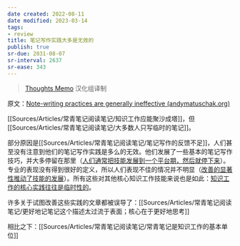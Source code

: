 ```yaml
---
date created: 2022-08-11
date modified: 2023-03-14
tags:
- review
title: 笔记写作实践大多是无效的
publish: true
sr-due: 2031-08-07
sr-interval: 2637
sr-ease: 343
---
```



> [Thoughts Memo](https://paratranz.cn/projects/3131) 汉化组译制

原文：[Note-writing practices are generally ineffective (andymatuschak.org)](https://notes.andymatuschak.org/z8V2q398qu89vdJ73N2BEYCgevMqux3yxQUAC)

[[Sources/Articles/常青笔记阅读笔记/知识工作应能聚沙成塔]]，但[[Sources/Articles/常青笔记阅读笔记/大多数人只写临时的笔记]]。

部分原因是[[Sources/Articles/常青笔记阅读笔记/笔记写作的反馈不足]]，人们甚至没有注意到他们的笔记写作实践是多么的无效。他们发展了一些基本的笔记写作技巧，并大多停留在那里（[人们通常把技能发展到一个平台期，然后就停下来](https://notes.andymatuschak.org/z5gHroEM2vM2WcKxkdcsCw8qv5tmHSbBVxEb4)）。专业的表现没有得到很好的定义，所以人们表现不佳的情况并不明显（[改善的显著性推动了技能的发展](https://notes.andymatuschak.org/z3TLgRqbKq1iQvYNvxenccLPZUuJNB329uwGw)）。所有这些对其他核心知识工作技能来说也是如此：[知识工作的核心实践往往是临时性的](https://notes.andymatuschak.org/z7z6uFero1JXyANDsq7P4RzeUemPWrHD7Ejmn)。

许多关于试图改善这些实践的文章都被误导了：[[Sources/Articles/常青笔记阅读笔记/更好地记笔记这个描述太过流于表面；核心在于更好地思考]]

相比之下：[[Sources/Articles/常青笔记阅读笔记/常青笔记是知识工作的基本单位]]